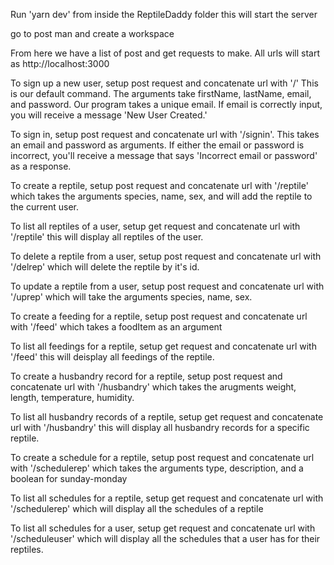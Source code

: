 Run 'yarn dev' from inside the ReptileDaddy folder this will start the server

go to post man and create a workspace

From here we have a list of post and get requests to make. All urls will start as http://localhost:3000

To sign up a new user, setup post request and concatenate url with '/' This is our default command. The arguments take firstName, lastName, email, and password. Our program takes a unique email. If email is correctly input, you will receive a message 'New User Created.'

To sign in, setup post request and concatenate url with '/signin'. This takes an email and password as arguments. If either the email or password is incorrect, you'll receive a message that says 'Incorrect email or password' as a response.

To create a reptile, setup post request and concatenate url with '/reptile' which takes the arguments species, name, sex, and will add the reptile to the current user.

To list all reptiles of a user, setup get request and concatenate url with '/reptile' this will display all reptiles of the user.

To delete a reptile from a user, setup post request and concatenate url with '/delrep' which will delete the reptile by it's id.

To update a reptile from a user, setup post request and concatenate url with '/uprep' which will take the arguments species, name, sex.

To create a feeding for a reptile, setup post request and concatenate url with '/feed' which takes a foodItem as an argument

To list all feedings for a reptile, setup get request and concatenate url with '/feed' this will deisplay all feedings of the reptile.

To create a husbandry record for a reptile, setup post request and concatenate url with '/husbandry' which takes the arugments weight, length, temperature, humidity.

To list all husbandry records of a reptile, setup get request and concatenate url with '/husbandry' this will display all husbandry records for a specific reptile.

To create a schedule for a reptile, setup post request and concatenate url with '/schedulerep' which takes the arguments type, description, and a boolean for sunday-monday

To list all schedules for a reptile, setup get request and concatenate url with '/schedulerep' which will display all the schedules of a reptile

To list all schedules for a user, setup get request and concatenate url with '/scheduleuser' which will display all the schedules that a user has for their reptiles.